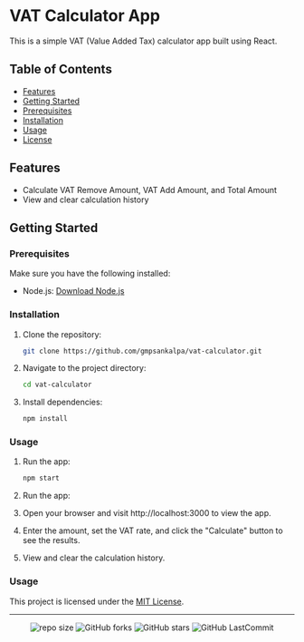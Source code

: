 # VAT Calculator App

This is a simple VAT (Value Added Tax) calculator app built using React.

## Table of Contents

- [Features](#features)
- [Getting Started](#getting-started)
- [Prerequisites](#prerequisites)
- [Installation](#installation)
- [Usage](#usage)
- [License](#license)

## Features

- Calculate VAT Remove Amount, VAT Add Amount, and Total Amount
- View and clear calculation history

## Getting Started

### Prerequisites

Make sure you have the following installed:

- Node.js: [Download Node.js](https://nodejs.org/)

### Installation

1. Clone the repository:

   ```bash
   git clone https://github.com/gmpsankalpa/vat-calculator.git

2. Navigate to the project directory:

   ```bash
   cd vat-calculator

3. Install dependencies:

   ```bash
   npm install

### Usage

1. Run the app:

   ```bash
   npm start

1. Run the app:
2. Open your browser and visit http://localhost:3000 to view the app.
3. Enter the amount, set the VAT rate, and click the "Calculate" button to see the results.
4. View and clear the calculation history.

### Usage

This project is licensed under the [MIT License]().

---
<div align="center">

   ![repo size](https://img.shields.io/github/repo-size/gmpsankalpa/vat-calculator?label=Repo%20Size&style=for-the-badge&labelColor=black&color=20bf6b)
   ![GitHub forks](https://img.shields.io/github/forks/gmpsankalpa/vat-calculator?&labelColor=black&color=0fb9b1&style=for-the-badge)
   ![GitHub stars](https://img.shields.io/github/stars/gmpsankalpa/vat-calculator?&labelColor=black&color=f7b731&style=for-the-badge)
   ![GitHub LastCommit](https://img.shields.io/github/last-commit/gmpsankalpa/vat-calculator?logo=github&labelColor=black&color=d1d8e0&style=for-the-badge)

</div>
